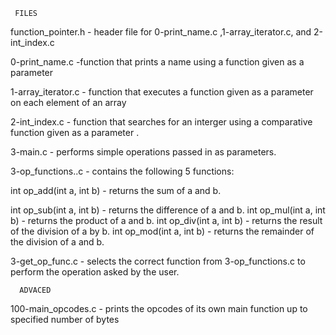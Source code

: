      FILES

function_pointer.h - header file for 0-print_name.c ,1-array_iterator.c, and 2-int_index.c

0-print_name.c -function that prints a name using a function given as a parameter 

1-array_iterator.c - function that executes a function given as a parameter on each element of an array

2-int_index.c - function that searches for an interger using a comparative function given as a parameter .

3-main.c - performs simple operations passed in as parameters.

3-op_functions..c - contains the following 5 functions:

int op_add(int a, int b) - returns the sum of a and b.

int op_sub(int a, int b) - returns the difference of a and b.
int op_mul(int a, int b) - returns the product of a and b.
int op_div(int a, int b) - returns the result of the division of a by b.
int op_mod(int a, int b) - returns the remainder of the division of a and b.

3-get_op_func.c - selects the correct function from 3-op_functions.c to perform the operation asked by the user.

      ADVACED
100-main_opcodes.c - prints the opcodes of its own main function up to specified number of bytes

